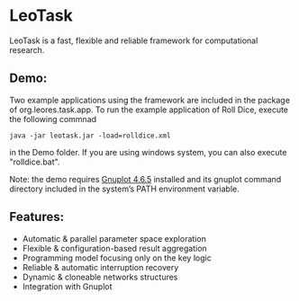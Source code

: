 LeoTask
=======

LeoTask is a fast, flexible and reliable framework for computational research. 

## Demo:
Two example applications using the framework are included in the package of org.leores.task.app.
To run the example application of Roll Dice, execute the following commnad

    java -jar leotask.jar -load=rolldice.xml

in the Demo folder. If you are using windows system, you can also execute "rolldice.bat". 

Note: the demo requires [Gnuplot 4.6.5](http://sourceforge.net/projects/gnuplot/files/gnuplot/4.6.5/) installed and its gnuplot command directory included in the
system’s PATH environment variable.


## Features:

* Automatic & parallel parameter space exploration
* Flexible & configuration-based result aggregation
* Programming model focusing only on the key logic
* Reliable & automatic interruption recovery
* Dynamic & cloneable networks structures
* Integration with Gnuplot




